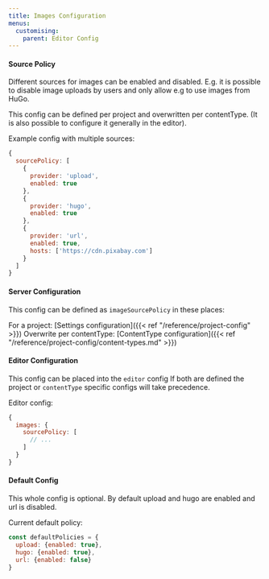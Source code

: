 ```yaml
---
title: Images Configuration
menus:
  customising:
    parent: Editor Config
---
```


#### Source Policy

Different sources for images can be enabled and disabled. E.g. it is possible to disable image uploads by users and only allow e.g to use images from HuGo.

This config can be defined per project and overwritten per contentType.
(It is also possible to configure it generally in the editor).

Example config with multiple sources:

```js
{
  sourcePolicy: [
    {
      provider: 'upload',
      enabled: true
    },
    {
      provider: 'hugo',
      enabled: true
    },
    {
      provider: 'url',
      enabled: true,
      hosts: ['https://cdn.pixabay.com']
    }
  ]
}
```

#### Server Configuration

This config can be defined as `imageSourcePolicy` in these places:

For a project: [Settings configuration]({{< ref "/reference/project-config" >}})
Overwrite per contentType: [ContentType configuration]({{< ref "/reference/project-config/content-types.md" >}})

#### Editor Configuration

This config can be placed into the `editor` config
If both are defined the project or `contentType` specific configs will take precedence.

Editor config:

```js
{
  images: {
    sourcePolicy: [
      // ...
    ]
  }
}
```

#### Default Config

This whole config is optional. By default upload and hugo are enabled and url is disabled.

Current default policy:

```js
const defaultPolicies = {
  upload: {enabled: true},
  hugo: {enabled: true},
  url: {enabled: false}
}
```
